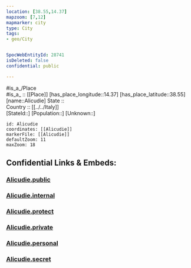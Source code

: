 ```yaml
---
location: [38.55,14.37] 
mapzoom: [7,12] 
mapmarker: city 
type: City
tags:
- geo/City


SpocWebEntityId: 28741
isDeleted: false
confidential: public

---
```

#is_a_/Place  
#is_a_ :: [[Place]] 
[has_place_longitude::14.37] 
[has_place_latitude::38.55] 
[name::Alicudie] 
State ::  
Country :: [[../../Italy]]  
[StateId::] 
[Population::] 
[Unknown::] 


```leaflet
id: Alicudie
coordinates: [[Alicudie]] 
markerFile: [[Alicudie]] 
defaultZoom: 11 
maxZoom: 18
```


## Confidential Links & Embeds: 

### [Alicudie.public](/_public/\Earth\Continent\Europe\Europe~South\Italy\CityAlicudie.public.md) 

### [Alicudie.internal](/_internal/\Earth\Continent\Europe\Europe~South\Italy\CityAlicudie.internal.md) 

### [Alicudie.protect](/_protect/\Earth\Continent\Europe\Europe~South\Italy\CityAlicudie.protect.md) 

### [Alicudie.private](/_private/\Earth\Continent\Europe\Europe~South\Italy\CityAlicudie.private.md) 

### [Alicudie.personal](/_personal/\Earth\Continent\Europe\Europe~South\Italy\CityAlicudie.personal.md) 

### [Alicudie.secret](/_secret/\Earth\Continent\Europe\Europe~South\Italy\CityAlicudie.secret.md)

